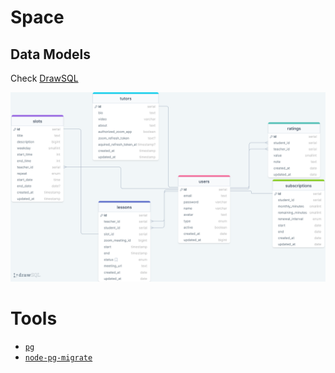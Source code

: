 # Space

## Data Models

Check [DrawSQL](https://drawsql.app/teams/no-sim/diagrams/space)

![Database Schema](./schema.png)

# Tools

- [`pg`](https://node-postgres.com/)
- [`node-pg-migrate`](https://salsita.github.io/node-pg-migrate/getting-started)
